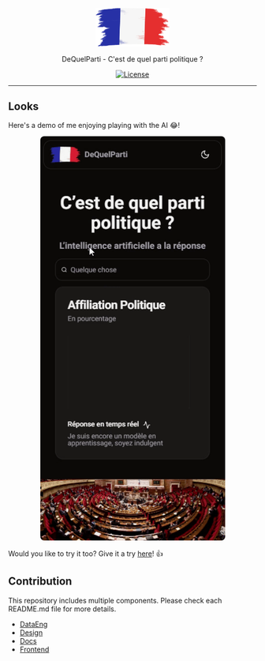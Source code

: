 <p align="center">
  <a href="https://lovindata.github.io/dequelparti" target="_blank">
    <img alt="DeQuelParti" src="https://raw.githubusercontent.com/lovindata/dequelparti/main/frontend/public/imgs/logo.webp" width="150" style="max-width: 100%;" />
  </a>
</p>

<p align="center">
  DeQuelParti - C'est de quel parti politique ?
</p>

<p align="center">
    <a href="https://github.com/lovindata/dequelparti/blob/main/LICENSE">
      <img src="https://img.shields.io/github/license/lovindata/dequelparti" alt="License">
    </a>
</p>

---

## Looks

Here's a demo of me enjoying playing with the AI 😂!

<p align="center">
  <img alt="DeQuelParti" src="https://raw.githubusercontent.com/lovindata/dequelparti/develop/docs/dequelparti.gif" width="375" style="max-width: 375px; border-radius: 8px;" />
</p>

Would you like to try it too? Give it a try [here](https://lovindata.github.io/dequelparti)! 👍

## Contribution

This repository includes multiple components. Please check each README.md file for more details.

- [DataEng](https://github.com/lovindata/dequelparti/tree/main/dataeng)
- [Design](https://github.com/lovindata/dequelparti/tree/main/design)
- [Docs](https://github.com/lovindata/dequelparti/tree/main/docs)
- [Frontend](https://github.com/lovindata/dequelparti/tree/main/frontend)
